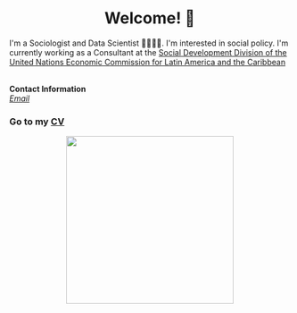 # <center> Welcome! 👋 </center>

I'm a Sociologist and Data Scientist 👩‍💻🇨🇱. I'm interested in social policy. I'm currently working as a Consultant at the [Social Development Division of the United Nations Economic Commission for Latin America and the Caribbean](https://dds.cepal.org/) <br>
<br>

<b>Contact Information</b> <br>
<i> [Email](mailto:j.suarezsarrazin@gmail.com) </i> <br>

### Go to my [CV](https://github.com/jignacioss/cv)

<center> <img src="/docs/assets/profile_pic.png" width="300"/> </center>

